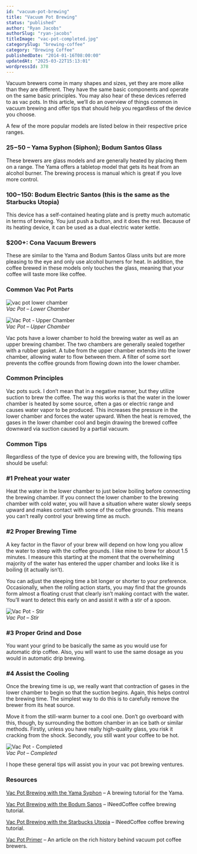 ```yaml
---
id: "vacuum-pot-brewing"
title: "Vacuum Pot Brewing"
status: "published"
author: "Ryan Jacobs"
authorSlug: "ryan-jacobs"
titleImage: "vac-pot-completed.jpg"
categorySlug: "brewing-coffee"
category: "Brewing Coffee"
publishedDate: "2014-01-16T08:00:00"
updatedAt: "2025-03-22T15:13:01"
wordpressId: 378
---
```


Vacuum brewers come in many shapes and sizes, yet they are more alike than they are different. They have the same basic components and operate on the same basic principles. You may also hear of these devices referred to as vac pots. In this article, we’ll do an overview of things common in vacuum brewing and offer tips that should help you regardless of the device you choose.

A few of the more popular models are listed below in their respective price ranges.

### $25-$50 – Yama Syphon (Siphon); Bodum Santos Glass

These brewers are glass models and are generally heated by placing them on a range. The Yama offers a tabletop model that gets its heat from an alcohol burner. The brewing process is manual which is great if you love more control.

### $100-$150: Bodum Electric Santos (this is the same as the Starbucks Utopia)

This device has a self-contained heating plate and is pretty much automatic in terms of brewing. You just push a button, and it does the rest. Because of its heating device, it can be used as a dual electric water kettle.

### $200+: Cona Vacuum Brewers

These are similar to the Yama and Bodum Santos Glass units but are more pleasing to the eye and only use alcohol burners for heat. In addition, the coffee brewed in these models only touches the glass, meaning that your coffee will taste more like coffee.

### Common Vac Pot Parts

![vac pot lower chamber](vac-pot-lower-chamber.jpg)  
*Vac Pot – Lower Chamber*

![Vac Pot - Upper Chamber](vac-pot-upper-chamber.jpg)  
*Vac Pot – Upper Chamber*

Vac pots have a lower chamber to hold the brewing water as well as an upper brewing chamber. The two chambers are generally sealed together with a rubber gasket. A tube from the upper chamber extends into the lower chamber, allowing water to flow between them. A filter of some sort prevents the coffee grounds from flowing down into the lower chamber.

### Common Principles

Vac pots suck. I don’t mean that in a negative manner, but they utilize suction to brew the coffee. The way this works is that the water in the lower chamber is heated by some source, often a gas or electric range and causes water vapor to be produced. This increases the pressure in the lower chamber and forces the water upward. When the heat is removed, the gases in the lower chamber cool and begin drawing the brewed coffee downward via suction caused by a partial vacuum.

### Common Tips

Regardless of the type of device you are brewing with, the following tips should be useful:

### #1 Preheat your water

Heat the water in the lower chamber to just below boiling before connecting the brewing chamber. If you connect the lower chamber to the brewing chamber with cold water, you will have a situation where water slowly seeps upward and makes contact with some of the coffee grounds. This means you can’t really control your brewing time as much.

### #2 Proper Brewing Time

A key factor in the flavor of your brew will depend on how long you allow the water to steep with the coffee grounds. I like mine to brew for about 1.5 minutes. I measure this starting at the moment that the overwhelming majority of the water has entered the upper chamber and looks like it is boiling (it actually isn’t).

You can adjust the steeping time a bit longer or shorter to your preference. Occasionally, when the rolling action starts, you may find that the grounds form almost a floating crust that clearly isn’t making contact with the water. You’ll want to detect this early on and assist it with a stir of a spoon.

![Vac Pot - Stir](vac-pot-stir.jpg)  
*Vac Pot – Stir*

### #3 Proper Grind and Dose

You want your grind to be basically the same as you would use for automatic drip coffee. Also, you will want to use the same dosage as you would in automatic drip brewing.

### #4 Assist the Cooling

Once the brewing time is up, we really want that contraction of gases in the lower chamber to begin so that the suction begins. Again, this helps control the brewing time. The simplest way to do this is to carefully remove the brewer from its heat source.

Move it from the still-warm burner to a cool one. Don’t go overboard with this, though, by surrounding the bottom chamber in an ice bath or similar methods. Firstly, unless you have really high-quality glass, you risk it cracking from the shock. Secondly, you still want your coffee to be hot.

![Vac Pot - Completed](vac-pot-completed.jpg)  
*Vac Pot – Completed*

I hope these general tips will assist you in your vac pot brewing ventures.

### Resources

[Vac Pot Brewing with the Yama Syphon](http://ineedcoffee.com/vac-pot-brewing-with-the-yama-syphon/) – A brewing tutorial for the Yama.

[Vac Pot Brewing with the Bodum Sanos](http://ineedcoffee.com/vac-pot-brewing-with-the-bodum-santos/) – INeedCoffee coffee brewing tutorial.

[Vac Pot Brewing with the Starbucks Utopia](http://ineedcoffee.com/vac-pot-brewing-with-the-starbucks-utopia/) – INeedCoffee coffee brewing tutorial.

[Vac Pot Primer](http://ineedcoffee.com/vacuum-pot-brewing/) – An article on the rich history behind vacuum pot coffee brewers.